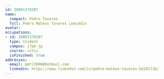 ```yaml
---
id: 20081370207
name:
  compact: Pedro Tavares
  full: Pedro Mateus Tavares Leocádio
avatar:
occupations:
- id: 20081370207
  type: student
  campus: ifpb-jp
  course: cstsi
  isFinished: true
addresses:
  email: pmtl3000@hotmail.com
  linkedin: https://www.linkedin.com/in/pedro-mateus-tavares-b528171b/
---
```

